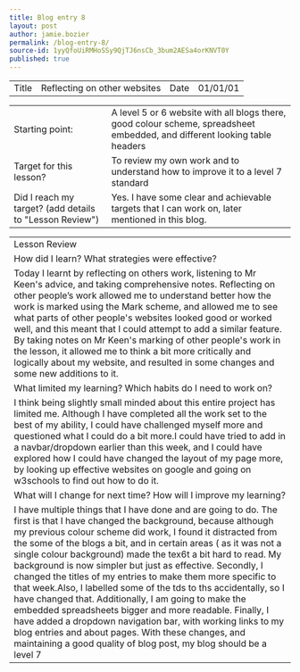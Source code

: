 ```yaml
---
title: Blog entry 8
layout: post
author: jamie.bozier
permalink: /blog-entry-8/
source-id: 1yyQfoUiRMHoSSy9QjTJ6nsCb_3bum2AESa4orKNVT0Y
published: true
---
```

<table>
  <tr>
    <td>Title</td>
    <td>Reflecting on other websites</td>
    <td>Date</td>
    <td>01/01/01</td>
  </tr>
</table>


<table>
  <tr>
    <td>Starting point:</td>
    <td>A level 5 or 6 website with all blogs there, good colour scheme, spreadsheet embedded, and different looking table headers</td>
  </tr>
  <tr>
    <td>Target for this lesson?</td>
    <td>To review my own work and to understand how to improve it to a level 7 standard</td>
  </tr>
  <tr>
    <td>Did I reach my target? 
(add details to "Lesson Review")</td>
    <td> Yes. I have some clear and achievable targets that I can work on, later mentioned in this blog.</td>
  </tr>
</table>


<table>
  <tr>
    <td>Lesson Review</td>
  </tr>
  <tr>
    <td>How did I learn? What strategies were effective? </td>
  </tr>
  <tr>
    <td>Today I learnt by reflecting on others work, listening to Mr Keen's advice, and taking comprehensive notes. Reflecting on other people’s work allowed me to understand better how the work is marked using the Mark scheme, and allowed me to see what parts of other people's websites looked good or worked well, and this meant that I could attempt to add a similar feature. By taking notes on Mr Keen's marking of other people's work in the lesson, it allowed me to think a bit more critically and logically about my website, and resulted in some changes and some new additions to it.</td>
  </tr>
  <tr>
    <td>What limited my learning? Which habits do I need to work on? </td>
  </tr>
  <tr>
    <td>I think being slightly small minded about this entire project has limited me. Although I have completed all the work set to the best of my ability, I could have challenged myself more and questioned what I could do a bit more.I could have tried to add in a navbar/dropdown earlier than this week, and I could have explored how I could have changed the layout of my page more, by looking up effective websites on google and going on w3schools to find out how to do it.
</td>
  </tr>
  <tr>
    <td>What will I change for next time? How will I improve my learning?</td>
  </tr>
  <tr>
    <td>I have multiple things that I have done and are going to do. The first is that I have changed the background, because although my previous colour scheme did work, I found it distracted from the some of the blogs a bit, and in certain areas ( as it was not a single colour background) made the  tex6t a bit hard to read. My background is now simpler but just as effective. Secondly, I changed the titles of my entries to make them more specific to that week.Also, I labelled some of the tds to ths accidentally, so I have changed that. Additionally, I am going to make the embedded spreadsheets bigger and more readable. Finally, I have added a dropdown navigation bar, with working links to my blog entries and about pages. With these changes, and maintaining a good quality of blog post, my blog should be a level 7</td>
  </tr>
</table>


 

